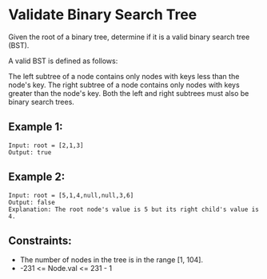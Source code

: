# Validate Binary Search Tree

Given the root of a binary tree, determine if it is a valid binary search tree (BST).

A valid BST is defined as follows:

The left subtree of a node contains only nodes with keys less than the node's key. The right subtree of a node contains
only nodes with keys greater than the node's key. Both the left and right subtrees must also be binary search trees.

## Example 1:

```
Input: root = [2,1,3]
Output: true
```

## Example 2:

```
Input: root = [5,1,4,null,null,3,6]
Output: false
Explanation: The root node's value is 5 but its right child's value is 4.
```

## Constraints:

- The number of nodes in the tree is in the range [1, 104].
- -231 <= Node.val <= 231 - 1
